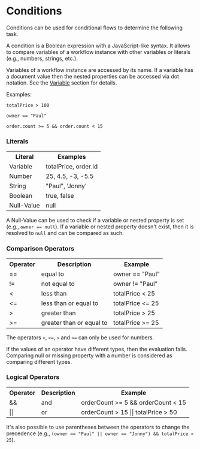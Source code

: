 # Conditions

Conditions can be used for conditional flows to determine the following task.

A condition is a Boolean expression with a JavaScript-like syntax. It allows to compare variables of a workflow instance with other variables or literals (e.g., numbers, strings, etc.).

Variables of a workflow instance are accessed by its name. If a variable has a document value then the nested properties can be accessed via dot notation. See the [Variable](reference/variables.html#access-variables) section for details.

Examples:

```
totalPrice > 100

owner == "Paul"

order.count >= 5 && order.count < 15
```

### Literals

<table style="width:100%">
  <tr>
    <th>Literal</th>
    <th>Examples</th
  </tr>

  <tr>
    <td>Variable</td>
    <td>totalPrice, order.id</td>
  </tr>

  <tr>
    <td>Number</td>
    <td>25, 4.5, -3, -5.5</td>
  </tr>

  <tr>
    <td>String</td>
    <td>"Paul", 'Jonny'</td>
  </tr>

  <tr>
    <td>Boolean</td>
    <td>true, false</td>
  </tr>

  <tr>
    <td>Null-Value</td>
    <td>null</td>
  </tr>
</table>

A Null-Value can be used to check if a variable or nested property is set (e.g., `owner == null`).
If a variable or nested property doesn't exist, then it is resolved to `null` and can be compared as such.

### Comparison Operators

<table style="width:100%">
  <tr>
    <th>Operator</th>
    <th>Description</th>
    <th>Example</th
  </tr>

  <tr>
    <td>==</td>
    <td>equal to</td>
    <td>owner == "Paul"</td>
  </tr>

  <tr>
    <td>!=</td>
    <td>not equal to</td>
    <td>owner != "Paul"</td>
  </tr>

  <tr>
    <td>&#60;</td>
    <td>less than</td>
    <td>totalPrice &#60; 25</td>
  </tr>

  <tr>
    <td>&#60;=</td>
    <td>less than or equal to</td>
    <td>totalPrice &#60;= 25</td>
  </tr>

  <tr>
    <td>&#62;</td>
    <td>greater than</td>
    <td>totalPrice &#62; 25</td>
  </tr>

  <tr>
    <td>&#62;=</td>
    <td>greater than or equal to</td>
    <td>totalPrice &#62;= 25</td>
  </tr>
</table>

The operators `<`, `<=`, `>` and `>=` can only be used for numbers.

If the values of an operator have different types, then the evaluation fails.
Comparing null or missing property with a number is considered as comparing different types.

### Logical Operators

<table style="width:100%">
  <tr>
    <th>Operator</th>
    <th>Description</th>
    <th>Example</th
  </tr>

  <tr>
    <td>&&</td>
    <td>and</td>
    <td>orderCount &#62;= 5 && orderCount &#60; 15</td>
  </tr>

  <tr>
    <td>||</td>
    <td>or</td>
    <td>orderCount &#62; 15 || totalPrice &#62; 50</td>
  </tr>
</table>

It's also possible to use parentheses between the operators to change the precedence (e.g., `(owner == "Paul" || owner == "Jonny") && totalPrice > 25`).
